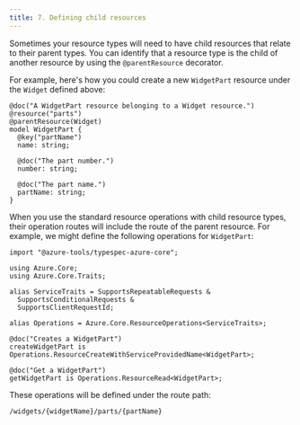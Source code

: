```yaml
---
title: 7. Defining child resources
---
```


Sometimes your resource types will need to have child resources that relate to their parent types. You can identify that a resource type is the child of another resource by using the `@parentResource` decorator.

For example, here's how you could create a new `WidgetPart` resource under the `Widget` defined above:

```typespec
@doc("A WidgetPart resource belonging to a Widget resource.")
@resource("parts")
@parentResource(Widget)
model WidgetPart {
  @key("partName")
  name: string;

  @doc("The part number.")
  number: string;

  @doc("The part name.")
  partName: string;
}
```

When you use the standard resource operations with child resource types, their operation routes will include the route of the parent resource. For example, we might define the following operations for `WidgetPart`:

```typespec
import "@azure-tools/typespec-azure-core";

using Azure.Core;
using Azure.Core.Traits;

alias ServiceTraits = SupportsRepeatableRequests &
  SupportsConditionalRequests &
  SupportsClientRequestId;

alias Operations = Azure.Core.ResourceOperations<ServiceTraits>;

@doc("Creates a WidgetPart")
createWidgetPart is Operations.ResourceCreateWithServiceProvidedName<WidgetPart>;

@doc("Get a WidgetPart")
getWidgetPart is Operations.ResourceRead<WidgetPart>;
```

These operations will be defined under the route path:

```
/widgets/{widgetName}/parts/{partName}
```
